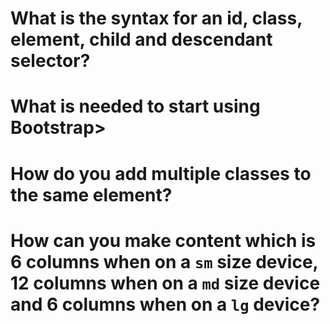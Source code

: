 # What is the syntax for an id, class, element, child and descendant selector?

# What is needed to start using Bootstrap>

# How do you add multiple classes to the same element?

# How can you make content which is 6 columns when on a `sm` size device, 12 columns when on a `md` size device and 6 columns when on a `lg` device?
